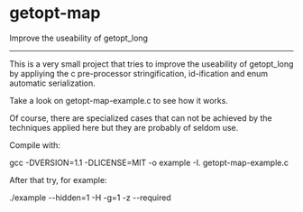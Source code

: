 getopt-map
==========

Improve the useability of getopt_long

--------------------------------------------------

This is a very small project that tries to improve
the useability of getopt_long by appliying the
c pre-processor stringification, id-ification
and enum automatic serialization.
 
Take a look on getopt-map-example.c to see how it works.

Of course, there are specialized cases that can not
be achieved by the techniques applied here but they
are probably of seldom use.

Compile with:

gcc -DVERSION=1.1 -DLICENSE=MIT -o example -I. getopt-map-example.c

After that try, for example:

./example --hidden=1 -H -g=1 -z --required

